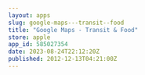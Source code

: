 ```yaml
---
layout: apps
slug: google-maps---transit--food
title: "Google Maps - Transit & Food"
store: apple
app_id: 585027354
date: 2023-08-24T22:12:20Z
published: 2012-12-13T04:21:00Z
---
```

